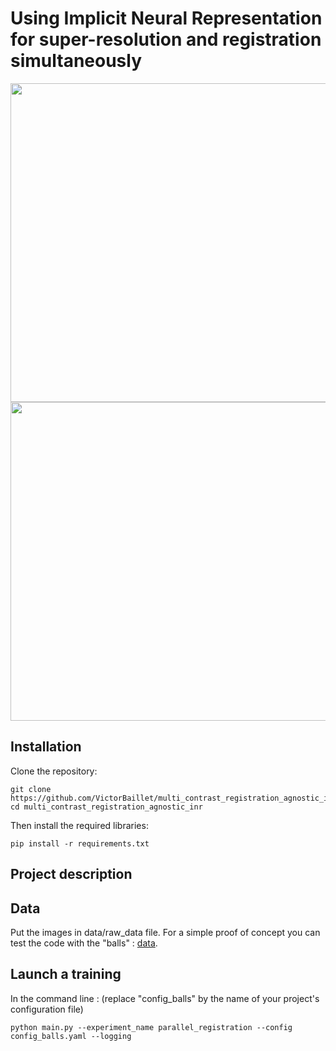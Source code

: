 # Using Implicit Neural Representation for super-resolution and registration simultaneously
<img src="https://github.com/VictorBaillet/multi_contrast_registration_agnostic_inr/assets/105466709/e4f2e117-3f6c-4e2a-b8db-27b62d67c246" width="510"> 
<img src="https://github.com/VictorBaillet/multi_contrast_registration_agnostic_inr/assets/105466709/99bbfaab-85b8-4ce8-9406-1f5ef8071b09" width="510"> 

## Installation

Clone the repository:
~~~
git clone https://github.com/VictorBaillet/multi_contrast_registration_agnostic_inr.git
cd multi_contrast_registration_agnostic_inr
~~~

Then install the required libraries:
~~~
pip install -r requirements.txt
~~~

## Project description

## Data

Put the images in data/raw_data file.
For a simple proof of concept you can test the code with the "balls" : [data](https://github.com/VictorBaillet/multi_contrast_registration_agnostic_inr/releases/tag/large_files). 

## Launch a training

In the command line : (replace "config_balls" by the name of your project's configuration file)

`python main.py --experiment_name parallel_registration --config config_balls.yaml --logging` 

